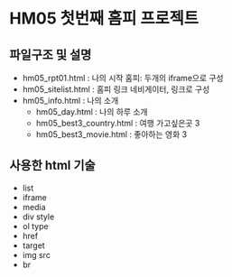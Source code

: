 # HM05 첫번째 홈피 프로젝트

## 파일구조 및 설명 
- hm05_rpt01.html : 나의 시작 홈피: 두개의 iframe으로 구성
- hm05_sitelist.html : 홈피 링크 네비게이터, 링크로 구성 
- hm05_info.html : 나의 소개
  - hm05_day.html : 나의 하루 소개
  - hm05_best3_country.html : 여행 가고싶은곳 3
  - hm05_best3_movie.html : 좋아하는 영화 3

## 사용한 html 기술
- list
- iframe
- media
- div style
- ol type
- href
- target
- img src
- br
